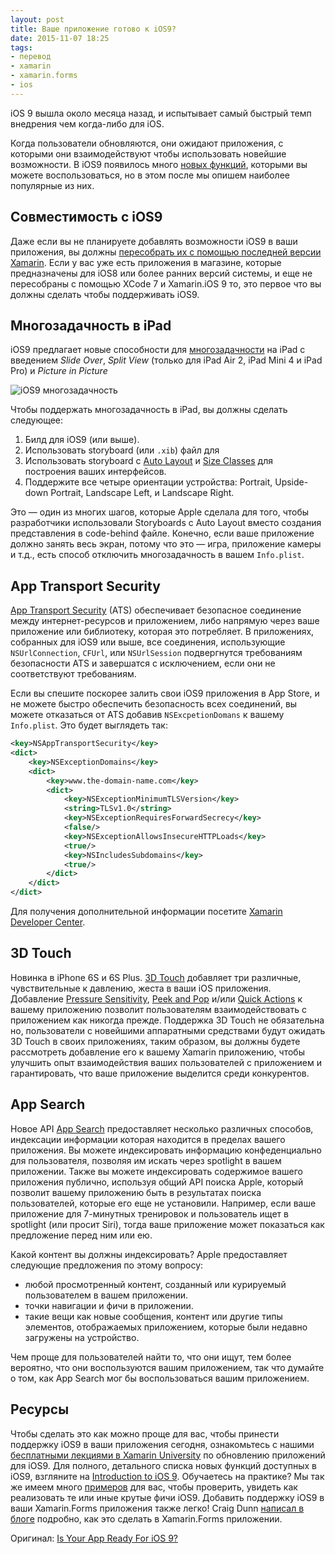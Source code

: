 ```yaml
---
layout: post
title: Ваше приложение готово к iOS9?
date: 2015-11-07 18:25
tags:
- перевод
- xamarin
- xamarin.forms
- ios
---
```


iOS 9 вышла около месяца назад, и испытывает самый быстрый темп внедрения чем когда-либо для iOS.

Когда пользователи обновляются, они ожидают приложения, с которыми они взаимодействуют чтобы использовать новейшие возможности. В iOS9 появилось много [новых функций](http://https/developer.xamarin.com/guides/ios/platform_features/introduction_to_ios9/), которыми вы можете воспользоваться, но в этом после мы опишем наиболее популярные из них.

## Совместимость с iOS9

Даже если вы не планируете добавлять возможности iOS9 в ваши приложения, вы должны [пересобрать их с помощью последней версии Xamarin](https://developer.xamarin.com/guides/ios/platform_features/ios9/). Если у вас уже есть приложения в магазине, которые предназначены для iOS8 или более ранних версий системы, и еще не пересобраны с помощью XCode 7 и Xamarin.iOS 9 то, это первое что вы должны сделать чтобы поддерживать iOS9.

## Многозадачность в iPad

iOS9 предлагает новые способности для [многозадачности](http://developer.xamarin.com/guides/ios/platform_features/introduction_to_ios9/multitasking/) на iPad с введением *Slide Over*, *Split View* (только для iPad Air 2, iPad Mini 4 и iPad Pro) и *Picture in Picture*

![iOS9 многозадачность](https://blog.xamarin.com/wp-content/uploads/2015/08/io-9-split-view-multitasking-300x216.jpg)

Чтобы поддержать многозадачность в iPad, вы должны сделать следующее:

1. Билд для iOS9 (или выше).
2. Использовать storyboard (или `.xib`) файл для 
3. Использовать storyboard с [Auto Layout](https/developer.xamarin.com/guides/ios/user_interface/designer/designer_auto_layout/) и [Size Classes](https://developer.xamarin.com/guides/ios/platform_features/introduction_to_unified_storyboards/#Size_Classes) для построения ваших интерфейсов.
4. Поддержите все четыре ориентации устройства: Portrait, Upside-down Portrait, Landscape Left, и Landscape Right.

Это — один из многих шагов, которые Apple сделала для того, чтобы разработчики использовали Storyboards с Auto Layout вместо создания представления в code-behind файле. Конечно, если ваше приложение должно занять весь экран, потому что это — игра, приложение камеры и т.д., есть способ отключить многозадачность в вашем `Info.plist`.

## App Transport Security

[App Transport Security](http://developer.xamarin.com/guides/ios/platform_features/introduction_to_ios9/ats/) (ATS)  обеспечивает безопасное соединение между интернет-ресурсов и приложением, либо напрямую через ваше приложение или библиотеку, которая это потребляет. В приложениях, собранных для iOS9 или выше, все соединения, использующие `NSUrlConnection`, `CFUrl`, или `NSUrlSession` подвергнутся требованиям безопасности ATS и завершатся с исключением, если они не соответствуют требованиям.

Если вы спешите поскорее залить свои iOS9 приложения в App Store, и не можете быстро обеспечить безопасность всех соединений, вы можете отказаться от ATS добавив `NSExcpetionDomans` к вашему `Info.plist`. Это будет выглядеть так:

```xml
<key>NSAppTransportSecurity</key>
<dict>
	<key>NSExceptionDomains</key>
	<dict>
		<key>www.the-domain-name.com</key>
		<dict>
			<key>NSExceptionMinimumTLSVersion</key>
			<string>TLSv1.0</string>
			<key>NSExceptionRequiresForwardSecrecy</key>
			<false/>
			<key>NSExceptionAllowsInsecureHTTPLoads</key>
			<true/>
			<key>NSIncludesSubdomains</key>
			<true/>
		</dict>
	</dict>
</dict>
```

Для получения дополнительной информации посетите [Xamarin Developer Center](https://developer.xamarin.com/guides/ios/platform_features/introduction_to_ios9/ats/#Opting-Out_of_ATS).

## 3D Touch

Новинка в iPhone 6S и 6S Plus. [3D Touch](https://developer.xamarin.com/guides/ios/platform_features/introduction_to_ios9/3dtouch/) добавляет три различные, чувствительные к давлению, жеста в ваши iOS приложения. Добавление [Pressure Sensitivity](https://developer.xamarin.com/guides/ios/platform_features/introduction_to_ios9/3dtouch/#Pressure_Sensitivity), [Peek and Pop](https://developer.xamarin.com/guides/ios/platform_features/introduction_to_ios9/3dtouch/#Peek_and_Pop) и/или [Quick Actions](https://developer.xamarin.com/guides/ios/platform_features/introduction_to_ios9/3dtouch/#Quick_Actions) к вашему приложению позволит пользователям взаимодействовать с приложением как никогда прежде. Поддержка 3D Touch не обязательна но, пользователи с новейшими аппаратными средствами будут ожидать 3D Touch в своих приложениях, таким образом, вы должны будете рассмотреть добавление его к вашему Xamarin приложению, чтобы улучшить опыт взаимодействия ваших пользователей с приложением и гарантировать, что ваше приложение выделится среди конкурентов.

## App Search

Новое API [App Search](https://developer.xamarin.com/guides/ios/platform_features/introduction_to_ios9/search/) предоставляет несколько различных способов, индексации информации которая находится в пределах вашего приложения. Вы можете индексировать информацию конфеденциально для пользователя, позволяя им искать через spotlight в вашем приложении. Также вы можете индексировать содержимое вашего приложения публично, используя общий API поиска Apple, который позволит вашему приложению быть в результатах поиска пользователей, которые его еще не установили. Например, если ваше приложение для 7-минутных тренировок и пользователь ищет в spotlight (или просит Siri), тогда ваше приложение может показаться как предложение перед ним или ею.

Какой контент вы должны индексировать? Apple предоставляет следующие предложения по этому вопросу:

- любой просмотренный контент, созданный или курируемый пользователем в вашем приложении.
- точки навигации и фичи в приложении.
- такие вещи как новые сообщения, контент или другие типы элементов, отображаемых приложением, которые были недавно загружены на устройство.

Чем проще для пользователей найти то, что они ищут, тем более вероятно, что они воспользуются вашим приложением, так что думайте о том, как App Search мог бы воспользоваться вашим приложением.

## Ресурсы

Чтобы сделать это как можно проще для вас, чтобы принести поддержку iOS9 в ваши приложения сегодня, ознакомьтесь с нашими [бесплатными лекциями в Xamarin University](https://university.xamarin.com/lightninglectures/updating-your-xamarinios-apps-to-ios9) по обновлению приложений для iOS9. Для полного, детального списка новых функций доступных в iOS9, взгляните на [Introduction to iOS 9](http://developer.xamarin.com/guides/ios/platform_features/introduction_to_ios9/). Обучаетесь на практике? Мы так же имеем много [примеров](http://developer.xamarin.com/samples/ios/iOS9/) для вас, чтобы проверить, увидеть как реализовать те или иные крутые фичи iOS9. Добавить поддержку iOS9 в ваши Xamarin.Forms приложения также легко! Craig Dunn [написал в блоге](http://conceptdev.blogspot.com.by/2015/09/ios-9-ify-your-xamarinforms-app_29.html) подробно, как это сделать в Xamarin.Forms приложении.

Оригинал: [Is Your App Ready For iOS 9?](https://blog.xamarin.com/is-your-app-ready-for-ios-9/)
